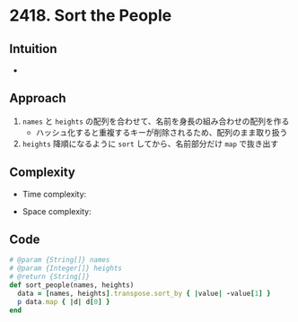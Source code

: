 # 2418. Sort the People

## Intuition

-

## Approach
<!-- Describe your approach to solving the problem. -->
1. `names` と `heights` の配列を合わせて、名前を身長の組み合わせの配列を作る
   - ハッシュ化すると重複するキーが削除されるため、配列のまま取り扱う
2. `heights` 降順になるように `sort` してから、名前部分だけ `map` で抜き出す

## Complexity

- Time complexity:
<!-- Add your time complexity here, e.g. $$O(n)$$ -->

- Space complexity:
<!-- Add your space complexity here, e.g. $$O(n)$$ -->

## Code

```ruby
# @param {String[]} names
# @param {Integer[]} heights
# @return {String[]}
def sort_people(names, heights)
  data = [names, heights].transpose.sort_by { |value| -value[1] }
  p data.map { |d| d[0] }
end
```

